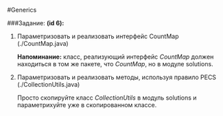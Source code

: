 #Generics

###Задание:
**(id 6):** 
1) Параметризовать и реализовать интерфейс CountMap (./CountMap.java)

    **Напоминание:** класс, реализующий интерфейс _CountMap_ должен находиться в том же пакете,
     что _CountMap_, но в модуле solutions.
     
2) Параметризовать и реализовать методы, используя правило PECS (./CollectionUtils.java)

    Просто скопируйте класс _CollectionUtils_ в модуль solutions и параметрихуйте уже в скопированном классе.